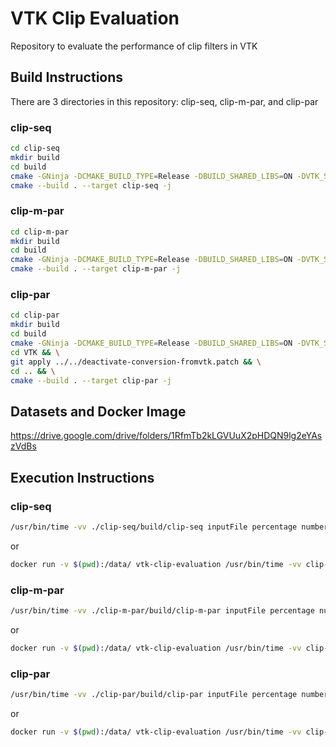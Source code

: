 # VTK Clip Evaluation

Repository to evaluate the performance of clip filters in VTK

## Build Instructions

There are 3 directories in this repository: clip-seq, clip-m-par, and clip-par

### clip-seq

```bash
cd clip-seq
mkdir build
cd build
cmake -GNinja -DCMAKE_BUILD_TYPE=Release -DBUILD_SHARED_LIBS=ON -DVTK_SMP_IMPLEMENTATION_TYPE=TBB ..
cmake --build . --target clip-seq -j
``` 

### clip-m-par

```bash
cd clip-m-par
mkdir build
cd build
cmake -GNinja -DCMAKE_BUILD_TYPE=Release -DBUILD_SHARED_LIBS=ON -DVTK_SMP_IMPLEMENTATION_TYPE=TBB -DVTK_MODULE_ENABLE_VTK_AcceleratorsVTKmFilters=YES ..
cmake --build . --target clip-m-par -j
```

### clip-par

```bash
cd clip-par
mkdir build
cd build
cmake -GNinja -DCMAKE_BUILD_TYPE=Release -DBUILD_SHARED_LIBS=ON -DVTK_SMP_IMPLEMENTATION_TYPE=TBB ..
cd VTK && \
git apply ../../deactivate-conversion-fromvtk.patch && \
cd .. && \
cmake --build . --target clip-par -j
```

## Datasets and Docker Image

https://drive.google.com/drive/folders/1RfmTb2kLGVUuX2pHDQN9lg2eYAszVdBs

## Execution Instructions

### clip-seq

```bash
/usr/bin/time -vv ./clip-seq/build/clip-seq inputFile percentage numberOfIterations
```

or

```bash
docker run -v $(pwd):/data/ vtk-clip-evaluation /usr/bin/time -vv clip-seq inputFile percentage numberOfIterations numberOfThreads
```

### clip-m-par

```bash
/usr/bin/time -vv ./clip-m-par/build/clip-m-par inputFile percentage numberOfIterations numberOfThreads
```

or

```bash
docker run -v $(pwd):/data/ vtk-clip-evaluation /usr/bin/time -vv clip-m-par inputFile percentage numberOfIterations numberOfThreads
```

### clip-par

```bash
/usr/bin/time -vv ./clip-par/build/clip-par inputFile percentage numberOfIterations numberOfThreads
```

or

```bash
docker run -v $(pwd):/data/ vtk-clip-evaluation /usr/bin/time -vv clip-par inputFile percentage numberOfIterations numberOfThreads
```